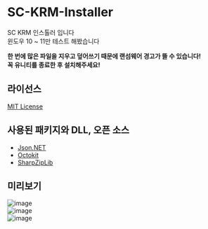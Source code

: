 # SC-KRM-Installer
SC KRM 인스톨러 입니다  
윈도우 10 ~ 11만 테스트 해봤습니다

**한 번에 많은 파일을 지우고 덮어쓰기 때문에 랜섬웨어 경고가 뜰 수 있습니다!**  
**꼭 유니티를 종료한 후 설치해주세요!**

## 라이선스
[MIT License](https://opensource.org/licenses/MIT)

## 사용된 패키지와 DLL, 오픈 소스
- [Json.NET](https://github.com/JamesNK/Newtonsoft.Json)
- [Octokit](https://github.com/octokit/octokit.net)
- [SharpZipLib](https://github.com/icsharpcode/SharpZipLib)

## 미리보기
![image](https://user-images.githubusercontent.com/65212622/173207553-98317ccf-d510-4c01-b6e6-2ab31eb6a133.png)  
![image](https://user-images.githubusercontent.com/65212622/173207449-6c6eedf5-4d26-4aa9-9f2d-717f5d445171.png)  
![image](https://user-images.githubusercontent.com/65212622/173207460-39f077e9-b37a-4feb-af91-9e0f4a639cce.png)
